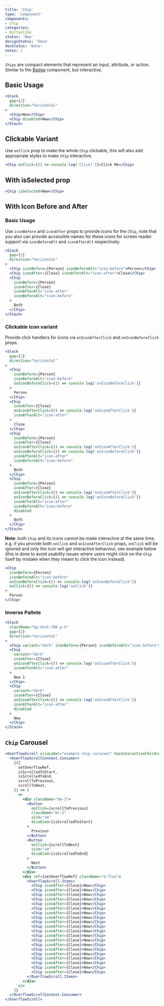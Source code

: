 ```yaml
---
title: 'Chip'
type: 'component'
components:
- Chip
categories:
- Buttonlike
status: 'New'
designStatus: 'Done'
devStatus: 'Done'
notes: |
---
```


``Chips`` are compact elements that represent an input, attribute, or action. Similar to the [Badge](/components/badge) component, but interactive.

## Basic Usage

```jsx live
<Stack
  gap={2}
  direction="horizontal"
>
  <Chip>New</Chip>
  <Chip disabled>New</Chip>
</Stack>
```

## Clickable Variant

Use `onClick` prop to make the whole `Chip` clickable, this will also add appropriate styles to make `Chip` interactive.

```jsx live
<Chip onClick={() => console.log('Click!')}>Click Me</Chip>
```

## With isSelected prop

```jsx live
<Chip isSelected>New</Chip>
```

## With Icon Before and After
### Basic Usage

Use `iconBefore` and `iconAfter` props to provide icons for the `Chip`, note that you also can provide
accessible names for these icons for screen reader support via `iconBeforeAlt` and `iconAfterAlt` respectively. 

```jsx live
<Stack
  gap={2}
  direction="horizontal"
>
  <Chip iconBefore={Person} iconBeforeAlt="icon-before">Person</Chip>
  <Chip iconAfter={Close} iconAfterAlt="icon-after">Close</Chip>
  <Chip
    iconBefore={Person}
    iconAfter={Close}
    iconAfterAlt="icon-after"
    iconBeforeAlt="icon-before"
  >
    Both
  </Chip>
</Stack>
```

### Clickable icon variant

Provide click handlers for icons via `onIconAfterClick` and `onIconBeforeClick` props. 

```jsx live
<Stack
  gap={2}
  direction="horizontal"
>
  <Chip
    iconBefore={Person}
    iconBeforeAlt="icon-before"
    onIconBeforeClick={() => console.log('onIconBeforeClick')}
  >
    Person
  </Chip>
  <Chip
    iconAfter={Close}
    onIconAfterClick={() => console.log('onIconAfterClick')}
    iconAfterAlt="icon-after"
  >
    Close
  </Chip>
  <Chip
    iconBefore={Person}
    iconAfter={Close}
    onIconAfterClick={() => console.log('onIconAfterClick')}
    onIconBeforeClick={() => console.log('onIconBeforeClick')}
    iconAfterAlt="icon-after"
    iconBeforeAlt="icon-before"
  >
    Both
  </Chip>
  <Chip
    iconBefore={Person}
    iconAfter={Close}
    onIconAfterClick={() => console.log('onIconAfterClick')}
    onIconBeforeClick={() => console.log('onIconBeforeClick')}
    iconAfterAlt="icon-after"
    iconBeforeAlt="icon-before"
    disabled
  >
    Both
  </Chip>
</Stack>
```

**Note**: both `Chip` and its icons cannot be made interactive at the same time, e.g. if you provide both `onClick` and `onIconAfterClick` props,
`onClick` will be ignored and only the icon will get interactive behaviour, see example below (this is done to avoid usability issues where users might click on the `Chip` itself by mistake when they meant to click the icon instead).

```jsx live
<Chip
  iconBefore={Person}
  iconBeforeAlt="icon-before"
  onIconBeforeClick={() => console.log('onIconBeforeClick')}
  onClick={() => console.log('onClick')}
>
  Person
</Chip>
```

### Inverse Pallete

```jsx live
<Stack
  className="bg-dark-700 p-4"
  gap={2}
  direction="horizontal"
>
  <Chip variant="dark" iconBefore={Person} iconBeforeAlt="icon-before">New</Chip>
  <Chip
    variant="dark"
    iconAfter={Close}
    onIconAfterClick={() => console.log('onIconAfterClick')}
    iconAfterAlt="icon-after"
  >
    New 1
  </Chip>
  <Chip
    variant="dark"
    iconAfter={Close}
    onIconAfterClick={() => console.log('onIconAfterClick')}
    iconAfterAlt="icon-after"
    disabled
  >
    New
  </Chip>
</Stack>
```

## `Chip` Carousel

```jsx live
<OverflowScroll ariaLabel="example chip carousel" hasInteractiveChildren>
  <OverflowScrollContext.Consumer>
    {({
      setOverflowRef,
      isScrolledToStart,
      isScrolledToEnd,
      scrollToPrevious,
      scrollToNext,
    }) => (
      <>
        <div className="mb-3">
          <Button
            onClick={scrollToPrevious}
            className="mr-2"
            size="sm"
            disabled={isScrolledToStart}
          >
            Previous
          </Button>
          <Button
            onClick={scrollToNext}
            size="sm"
            disabled={isScrolledToEnd}
          >
            Next
          </Button>
        </div>
        <div ref={setOverflowRef} className="d-flex">
          <OverflowScroll.Items>
            <Chip iconAfter={Close}>New</Chip>
            <Chip iconAfter={Close}>New</Chip>
            <Chip iconAfter={Close}>New</Chip>
            <Chip iconAfter={Close}>New</Chip>
            <Chip iconAfter={Close}>New</Chip>
            <Chip iconAfter={Close}>New</Chip>
            <Chip iconAfter={Close}>New</Chip>
            <Chip iconAfter={Close}>New</Chip>
            <Chip iconAfter={Close}>New</Chip>
            <Chip iconAfter={Close}>New</Chip>
            <Chip iconAfter={Close}>New</Chip>
            <Chip iconAfter={Close}>New</Chip>
            <Chip iconAfter={Close}>New</Chip>
            <Chip iconAfter={Close}>New</Chip>
            <Chip iconAfter={Close}>New</Chip>
            <Chip iconAfter={Close}>New</Chip>
            <Chip iconAfter={Close}>New</Chip>
            <Chip iconAfter={Close}>New</Chip>
            <Chip iconAfter={Close}>New</Chip>
            <Chip iconAfter={Close}>New</Chip>
          </OverflowScroll.Items>
        </div>
      </>
    )}
  </OverflowScrollContext.Consumer>
</OverflowScroll>
```

